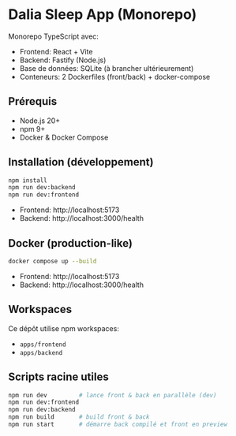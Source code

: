 # Dalia Sleep App (Monorepo)

Monorepo TypeScript avec:
- Frontend: React + Vite
- Backend: Fastify (Node.js)
- Base de données: SQLite (à brancher ultérieurement)
- Conteneurs: 2 Dockerfiles (front/back) + docker-compose

## Prérequis
- Node.js 20+
- npm 9+
- Docker & Docker Compose

## Installation (développement)
```bash
npm install
npm run dev:backend
npm run dev:frontend
```

- Frontend: http://localhost:5173
- Backend: http://localhost:3000/health

## Docker (production-like)
```bash
docker compose up --build
```
- Frontend: http://localhost:5173
- Backend: http://localhost:3000/health

## Workspaces
Ce dépôt utilise npm workspaces:
- `apps/frontend`
- `apps/backend`

## Scripts racine utiles
```bash
npm run dev         # lance front & back en parallèle (dev)
npm run dev:frontend
npm run dev:backend
npm run build       # build front & back
npm run start       # démarre back compilé et front en preview
```
